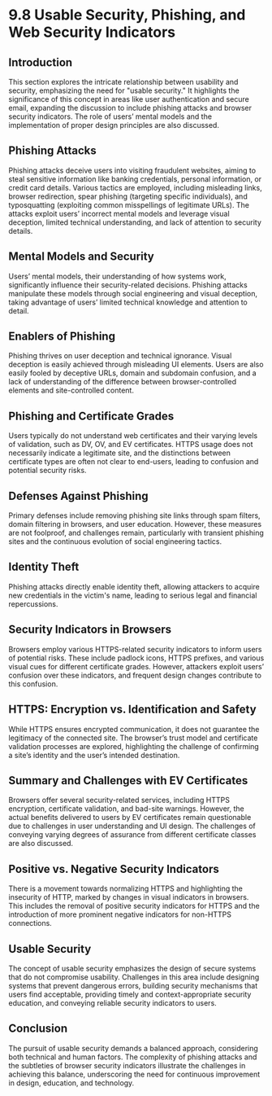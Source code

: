 # 9.8 Usable Security, Phishing, and Web Security Indicators

## Introduction
This section explores the intricate relationship between usability and security, emphasizing the need for "usable security." It highlights the significance of this concept in areas like user authentication and secure email, expanding the discussion to include phishing attacks and browser security indicators. The role of users’ mental models and the implementation of proper design principles are also discussed.

## Phishing Attacks
Phishing attacks deceive users into visiting fraudulent websites, aiming to steal sensitive information like banking credentials, personal information, or credit card details. Various tactics are employed, including misleading links, browser redirection, spear phishing (targeting specific individuals), and typosquatting (exploiting common misspellings of legitimate URLs). The attacks exploit users’ incorrect mental models and leverage visual deception, limited technical understanding, and lack of attention to security details.

## Mental Models and Security
Users’ mental models, their understanding of how systems work, significantly influence their security-related decisions. Phishing attacks manipulate these models through social engineering and visual deception, taking advantage of users’ limited technical knowledge and attention to detail.

## Enablers of Phishing
Phishing thrives on user deception and technical ignorance. Visual deception is easily achieved through misleading UI elements. Users are also easily fooled by deceptive URLs, domain and subdomain confusion, and a lack of understanding of the difference between browser-controlled elements and site-controlled content.

## Phishing and Certificate Grades
Users typically do not understand web certificates and their varying levels of validation, such as DV, OV, and EV certificates. HTTPS usage does not necessarily indicate a legitimate site, and the distinctions between certificate types are often not clear to end-users, leading to confusion and potential security risks.

## Defenses Against Phishing
Primary defenses include removing phishing site links through spam filters, domain filtering in browsers, and user education. However, these measures are not foolproof, and challenges remain, particularly with transient phishing sites and the continuous evolution of social engineering tactics.

## Identity Theft
Phishing attacks directly enable identity theft, allowing attackers to acquire new credentials in the victim's name, leading to serious legal and financial repercussions.

## Security Indicators in Browsers
Browsers employ various HTTPS-related security indicators to inform users of potential risks. These include padlock icons, HTTPS prefixes, and various visual cues for different certificate grades. However, attackers exploit users’ confusion over these indicators, and frequent design changes contribute to this confusion.

## HTTPS: Encryption vs. Identification and Safety
While HTTPS ensures encrypted communication, it does not guarantee the legitimacy of the connected site. The browser’s trust model and certificate validation processes are explored, highlighting the challenge of confirming a site’s identity and the user’s intended destination.

## Summary and Challenges with EV Certificates
Browsers offer several security-related services, including HTTPS encryption, certificate validation, and bad-site warnings. However, the actual benefits delivered to users by EV certificates remain questionable due to challenges in user understanding and UI design. The challenges of conveying varying degrees of assurance from different certificate classes are also discussed.

## Positive vs. Negative Security Indicators
There is a movement towards normalizing HTTPS and highlighting the insecurity of HTTP, marked by changes in visual indicators in browsers. This includes the removal of positive security indicators for HTTPS and the introduction of more prominent negative indicators for non-HTTPS connections.

## Usable Security
The concept of usable security emphasizes the design of secure systems that do not compromise usability. Challenges in this area include designing systems that prevent dangerous errors, building security mechanisms that users find acceptable, providing timely and context-appropriate security education, and conveying reliable security indicators to users.

## Conclusion
The pursuit of usable security demands a balanced approach, considering both technical and human factors. The complexity of phishing attacks and the subtleties of browser security indicators illustrate the challenges in achieving this balance, underscoring the need for continuous improvement in design, education, and technology.
